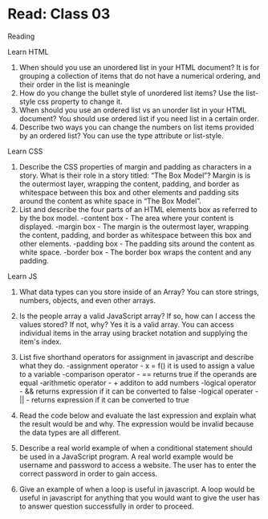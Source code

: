 # Read: Class 03

Reading

Learn HTML

1. When should you use an unordered list in your HTML document?  It is for grouping a collection of items that do not have a numerical ordering, and their order in the list is meaningle
2. How do you change the bullet style of unordered list items? Use the list- style css property to change it.
3. When should you use an ordered list vs an unorder list in your HTML document? You should use ordered list if you need list in a certain order.
4. Describe two ways you can change the numbers on list items provided by an ordered list? You can use the type attribute or list-style.

Learn CSS

1. Describe the CSS properties of margin and padding as characters in a story. What is their role in a story titled: “The Box Model”? Margin is is the outermost layer, wrapping the content, padding, and border as whitespace between this box and other elements and padding sits around the content as white space in “The Box Model”.
2. List and describe the four parts of an HTML elements box as referred to by the box model.
  -content box - The area where your content is displayed.
  -margin box - The margin is the outermost layer, wrapping the content, padding, and border as whitespace between this box and other elements.
  -padding box - The padding sits around the content as white space.
  -border box - The border box wraps the content and any padding.

Learn JS

1. What data types can you store inside of an Array? You can store strings, numbers, objects, and even other arrays.
2. Is the people array a valid JavaScript array? If so, how can I access the values stored? If not, why? Yes it is a valid array.  You can access individual items in the array using bracket notation and supplying the item's index.
3. List five shorthand operators for assignment in javascript and describe what they do.
  -assignment operator - x = f() it is used to assign a value to a variable
  -comparison operator - == returns true if the operands are equal
  -arithmetic operator - + additon to add numbers
  -logical operator - && returns expression if it can be converted to false
  -logical operater - || - returns expression if it can be converted to true
4. Read the code below and evaluate the last expression and explain what the result would be and why. The expression would be invalid because the data types are all different.

5. Describe a real world example of when a conditional statement should be used in a  JavaScript program.  A real world example would be username and password to access a website.  The user has to enter the correct password in order to gain access.
6. Give an example of when a loop is useful in javascript.  A loop would be useful in javascript for anything that you would want to give the user has to answer question successfully in order to proceed.
